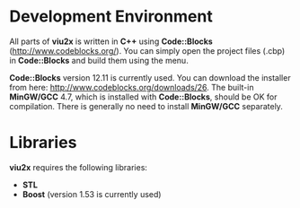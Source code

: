 # Development Environment #

All parts of **viu2x** is written in **C++** using **Code::Blocks** (http://www.codeblocks.org/). You can simply open the project files (.cbp) in **Code::Blocks** and build them using the menu.

**Code::Blocks** version 12.11 is currently used. You can download the installer from here: http://www.codeblocks.org/downloads/26. The built-in **MinGW/GCC** 4.7, which is installed with **Code::Blocks**, should be OK for compilation. There is generally no need to install **MinGW/GCC** separately.

# Libraries #

**viu2x** requires the following libraries:
  * **STL**
  * **Boost** (version 1.53 is currently used)